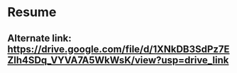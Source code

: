 # Resume

## Alternate link: https://drive.google.com/file/d/1XNkDB3SdPz7EZlh4SDq_VYVA7A5WkWsK/view?usp=drive_link
